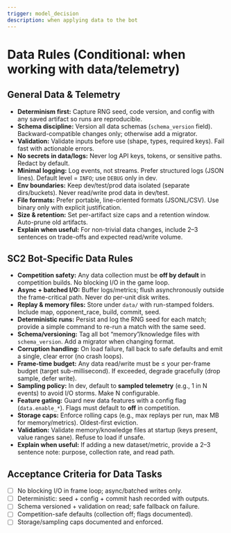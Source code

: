 ```yaml
---
trigger: model_decision
description: when applying data to the bot
---
```


# Data Rules (Conditional: when working with data/telemetry)

## General Data & Telemetry
- **Determinism first:** Capture RNG seed, code version, and config with any saved artifact so runs are reproducible.
- **Schema discipline:** Version all data schemas (`schema_version` field). Backward-compatible changes only; otherwise add a migrator.
- **Validation:** Validate inputs before use (shape, types, required keys). Fail fast with actionable errors.
- **No secrets in data/logs:** Never log API keys, tokens, or sensitive paths. Redact by default.
- **Minimal logging:** Log events, not streams. Prefer structured logs (JSON lines). Default level = `INFO`; use `DEBUG` only in dev.
- **Env boundaries:** Keep dev/test/prod data isolated (separate dirs/buckets). Never read/write prod data in dev/test.
- **File formats:** Prefer portable, line-oriented formats (JSONL/CSV). Use binary only with explicit justification.
- **Size & retention:** Set per-artifact size caps and a retention window. Auto-prune old artifacts.
- **Explain when useful:** For non-trivial data changes, include 2–3 sentences on trade-offs and expected read/write volume.

## SC2 Bot-Specific Data Rules
- **Competition safety:** Any data collection must be **off by default** in competition builds. No blocking I/O in the game loop.
- **Async + batched I/O:** Buffer logs/metrics; flush asynchronously outside the frame-critical path. Never do per-unit disk writes.
- **Replay & memory files:** Store under `data/` with run-stamped folders. Include map, opponent_race, build, commit, seed.
- **Deterministic runs:** Persist and log the RNG seed for each match; provide a simple command to re-run a match with the same seed.
- **Schema/versioning:** Tag all bot “memory”/knowledge files with `schema_version`. Add a migrator when changing format.
- **Corruption handling:** On load failure, fall back to safe defaults and emit a single, clear error (no crash loops).
- **Frame-time budget:** Any data read/write must be ≤ your per-frame budget (target sub-millisecond). If exceeded, degrade gracefully (drop sample, defer write).
- **Sampling policy:** In dev, default to **sampled telemetry** (e.g., 1 in N events) to avoid I/O storms. Make N configurable.
- **Feature gating:** Guard new data features with a config flag (`data.enable_*`). Flags must default to **off** in competition.
- **Storage caps:** Enforce rolling caps (e.g., max replays per run, max MB for memory/metrics). Oldest-first eviction.
- **Validation:** Validate memory/knowledge files at startup (keys present, value ranges sane). Refuse to load if unsafe.
- **Explain when useful:** If adding a new dataset/metric, provide a 2–3 sentence note: purpose, collection rate, and read path.

## Acceptance Criteria for Data Tasks
- [ ] No blocking I/O in frame loop; async/batched writes only.
- [ ] Deterministic: seed + config + commit hash recorded with outputs.
- [ ] Schema versioned + validation on read; safe fallback on failure.
- [ ] Competition-safe defaults (collection off; flags documented).
- [ ] Storage/sampling caps documented and enforced.
